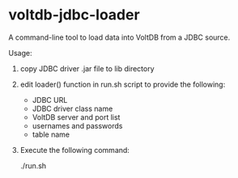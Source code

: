voltdb-jdbc-loader
==================

A command-line tool to load data into VoltDB from a JDBC source.


Usage:

1. copy JDBC driver .jar file to lib directory
2. edit loader() function in run.sh script to provide the following:
    * JDBC URL
    * JDBC driver class name
    * VoltDB server and port list
    * usernames and passwords
    * table name
3. Execute the following command:
 
    ./run.sh

